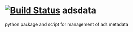 [![Build Status](https://travis-ci.org/adsabs/adsdata.svg?branch=master)](https://travis-ci.org/adsabs/adsdata)
adsdata
=======

python package and script for management of ads metadata

